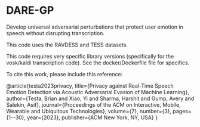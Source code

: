 # DARE-GP
Develop universal adversarial perturbations that protect user emotion in speech without disrupting transcription. 

This code uses the RAVDESS and TESS datasets. 

This code requires very specific library versions (specifically for the vosk/kaldi transcription code). See the docker/Dockerfile file for specifics. 

To cite this work, please include this reference:

@article{testa2023privacy,
  title={Privacy against Real-Time Speech Emotion Detection via Acoustic Adversarial Evasion of Machine Learning},
  author={Testa, Brian and Xiao, Yi and Sharma, Harshit and Gump, Avery and Salekin, Asif},
  journal={Proceedings of the ACM on Interactive, Mobile, Wearable and Ubiquitous Technologies},
  volume={7},
  number={3},
  pages={1--30},
  year={2023},
  publisher={ACM New York, NY, USA}
}
